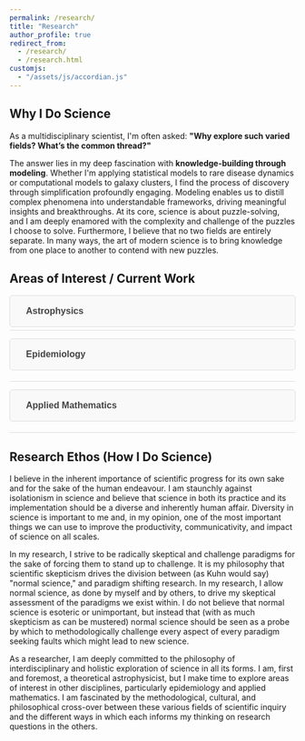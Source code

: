 ```yaml
---
permalink: /research/
title: "Research"
author_profile: true
redirect_from:
  - /research/
  - /research.html
customjs:
  - "/assets/js/accordian.js"
---
```


<link rel="stylesheet" href="https://cdnjs.cloudflare.com/ajax/libs/font-awesome/5.15.4/css/all.min.css">

## Why I Do Science

<p>
  As a multidisciplinary scientist, I'm often asked: <strong>"Why explore such varied fields? What’s the common thread?"</strong>
</p>
<p>
  The answer lies in my deep fascination with <strong>knowledge-building through modeling</strong>. Whether I'm applying statistical models to rare disease dynamics or computational models to galaxy clusters, I find the process of discovery through simplification profoundly engaging. Modeling enables us to distill complex phenomena into understandable frameworks, driving meaningful insights and breakthroughs. At its core, science is about puzzle-solving, and I am deeply enamored with the complexity and challenge of the puzzles I choose to solve. Furthermore, I believe that no two fields are entirely separate. In many ways, the art of modern science is to bring knowledge from one place to another to contend with new puzzles.
</p>

## Areas of Interest / Current Work

<div class="accordion-container">
    <button class="accordion"><i class="fas fa-galaxy"></i> <strong>Astrophysics</strong></button>
    <div class="panel">
    <p>
      My primary scientific role is as a computational astrophysicist in the 
      <a href="https://www.astro.utah.edu/~wik/" target="_blank">X-ray Astronomy Group</a> at the 
      <a href="https://www.utah.edu" target="_blank">University of Utah</a>. My work focuses on the study of 
      <strong>galaxy clusters</strong>, the largest gravitationally bound systems in the universe. Due to their unique dynamics, 
      these systems serve as ideal laboratories for testing our theories of <strong>gravity, cosmology, dark matter,</strong> and 
      <strong>dynamics</strong>. However, our understanding of galaxy clusters remains incomplete, necessitating further research 
      to fully harness their potential for probing fundamental physics.
    </p>
    <p>
      I primarily focus on simulations of galaxy clusters and their mergers, including developing software to build models 
      of these systems for simulation purposes. I am one of the core developers of the 
      <a href="https://github.com/jzuhone/cluster-generator" target="_blank"><code>cluster_generator</code></a> project, which produces 
      initial conditions for galaxy cluster simulations.
    </p>
    <p>
      In addition to simulations, I engage in theoretical work, particularly regarding <strong>dark matter</strong> and 
      <strong>gravity</strong>. My research has led to novel constraints on non-Newtonian gravitational theories using galaxy cluster observations. 
      I continue to explore theoretical implications for galaxy clusters, including various forms of novel gravity, 
      plasma phenomena, and geometric deviations.
    </p>
    <p>
      Complementing my theoretical work, I participate in observational and analytical projects. Notably, I work closely with 
      cosmological simulations like <a href="https://www.tng-project.org" target="_blank">IllustrisTNG</a> to study galaxy clusters 
      at the population level, understanding their formation history and dynamical states. I have also collaborated with the 
      <a href="https://www.mpe.mpg.de/eROSITA" target="_blank">eROSITA all-sky survey</a> to identify novel systems visible in 
      hard-band X-ray emission. This effort led to the development of <a href="https://github.com/eliza-diggins/pyXMIP" target="_blank"><code>pyXMIP</code></a>, 
      a Bayesian cross-matching library designed to search for novel source detections in all-sky surveys.
    </p>
  </div>

  <button class="accordion"><i class="fas fa-virus"></i> <strong>Epidemiology</strong></button>
  <div class="panel">
    <p>
    My work in epidemiology focuses on modeling the dynamics of <strong>rare diseases</strong> and understanding the 
    intersection between <strong>infectious diseases</strong> and <strong>autoimmune conditions</strong>. I leverage advanced 
    <strong>statistical analysis</strong>, <strong>machine learning</strong>, and <strong>big data techniques</strong> to uncover insights from 
    large-scale patient datasets.
    </p>
    <p>
    As the lead data scientist in the 
    <a href="https://dentistry.utah.edu/research/labs/weller" target="_blank">Weller Lab</a> at the 
    <a href="https://www.utah.edu" target="_blank">University of Utah School of Dentistry</a>, I manage patient datasets that are 
    10 to 100 times larger than those typically seen in the literature. This has positioned our work at the forefront of 
    <strong>rare disease research</strong>, enhancing both the quality and statistical rigor of our findings. The recent emergence
    of massive-scale electronic health record (EHR) datasets has provided a novel tool in precision epidemiology research which we
    have harnessed to understand the dynamics of even extremely rare disease phenotypes.
    </p>
    <p>
    My role involves not only technical development but also cross-disciplinary collaboration. I have applied my computational skills 
    to open new avenues of research within the lab, bridging gaps between disciplines and pushing the boundaries of what’s possible 
    in understanding <strong>autoimmune disease mechanisms</strong>. This has led to impactful research that has been presented at 
    both national and international conferences.
    </p>
    <p>
    Beyond my technical contributions, I am dedicated to mentoring and developing a team of younger researchers. Together, we aim to 
    expand upon the foundations I have laid, ensuring the continued growth and success of our research in <strong>epidemiology</strong>.
    </p>
  </div>
  
  <button class="accordion"><i class="fas fa-square-root-alt"></i> <strong>Applied Mathematics</strong></button>
  <div class="panel">
    <p>
    Applied mathematics is a cornerstone of my research, underpinning both my astrophysics and epidemiology projects. My focus lies in developing 
    and refining <strong>numerical methods</strong> and <strong>algorithmic approaches</strong> to tackle complex scientific problems. These methods 
    are tailored to the unique challenges presented by my diverse fields of study.
    </p>
    <p>
    In astrophysics, I am particularly interested in addressing computational challenges within <strong>non-Cartesian geometries</strong>. 
    This involves creating efficient algorithms for simulations of systems that exhibit <strong>spherical, cylindrical,</strong> or 
    other complex geometries. These innovations are crucial for accurately modeling galaxy clusters, their interactions, and the dynamic 
    behaviors of plasma in the intra-cluster medium.
    </p>
    <p>
    Similarly, in epidemiology, I develop statistical models and data processing algorithms to handle the vast and intricate datasets arising 
    from <strong>electronic health records (EHR)</strong>. This work ensures that we can extract meaningful insights, even from the most 
    complex and high-dimensional data.
    </p>
    <p>
    My ongoing research aims to bridge the gap between theory and practical computation, ensuring that numerical methods are not only 
    theoretically sound but also computationally efficient and applicable to real-world data. Whether it's improving interpolation 
    techniques for physical models or optimizing simulations for non-standard geometries, applied mathematics remains a critical 
    tool in advancing my scientific endeavors.
    </p>
  </div>
</div>

<h2>Research Ethos (How I Do Science)</h2>

I believe in the inherent importance of scientific progress for its own sake and for the sake of the human endeavour. I am staunchly against
isolationism in science and believe that science in both its practice and its implementation should be a diverse and inherently human affair.
Diversity in science is important to me and, in my opinion, one of the most important things we can use to improve the productivity, communicativity, and impact of
science on all scales.

In my research, I strive to be radically skeptical and challenge paradigms for the sake of forcing them to stand up to challenge. It is my philosophy that
scientific skepticism drives the division between (as Kuhn would say) "normal science," and paradigm shifting research. In my research, I allow normal science, as done by myself and by others, to
drive my skeptical assessment of the paradigms we exist within. I do not believe that normal science is esoteric or unimportant, but instead that (with as much
skepticism as can be mustered) normal science should be seen as a probe by which to methodologically challenge every aspect of every paradigm seeking faults which might lead to
new science.

As a researcher, I am deeply committed to the philosophy of interdisciplinary and holistic exploration of science in all its
forms. I am, first and foremost, a theoretical astrophysicist, but I make time to explore areas of interest in other disciplines, particularly
epidemiology and applied mathematics. I am fascinated by the methodological, cultural, and philosophical cross-over between
these various fields of scientific inquiry and the different ways in which each informs my thinking on research questions in the others.


<script>
  var acc = document.getElementsByClassName("accordion");
  var i;
  for (i = 0; i < acc.length; i++) {
    acc[i].addEventListener("click", function() {
      this.classList.toggle("active");
      var panel = this.nextElementSibling;
      if (panel.style.maxHeight) {
        panel.style.maxHeight = null;
      } else {
        panel.style.maxHeight = panel.scrollHeight + "px";
      }
    });
  }
</script>

<style>
  .accordion-container {
    margin-bottom: 20px;
  }

  .accordion {
    background-color: #f9f9f9;
    border: 1px solid #ddd;
    border-radius: 5px;
    color: #444;
    cursor: pointer;
    padding: 18px;
    width: 100%;
    text-align: left;
    outline: none;
    font-size: 16px;
    transition: 0.4s;
    margin-bottom: 5px;
  }

  .accordion i {
    margin-right: 10px;
  }

  .accordion:hover, .accordion.active {
    background-color: #ccc;
  }

  .panel {
    padding: 0 18px;
    background-color: white;
    max-height: 0;
    overflow: hidden;
    transition: max-height 0.2s ease-out;
    border-bottom: 1px solid #ddd;
    border-radius: 0 0 5px 5px;
  }

  .panel p {
    margin: 10px 0;
  }
</style>



